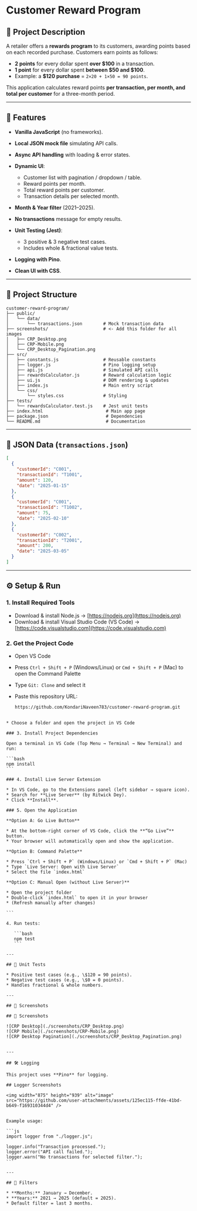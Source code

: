 # Customer Reward Program

## 📌 Project Description

A retailer offers a **rewards program** to its customers, awarding points based on each recorded purchase.
Customers earn points as follows:

* **2 points** for every dollar spent **over \$100** in a transaction.
* **1 point** for every dollar spent **between \$50 and \$100**.
* Example: a **\$120 purchase** = `2×20 + 1×50 = 90 points`.

This application calculates reward points **per transaction, per month, and total per customer** for a three-month period.

---

## 🚀 Features

* **Vanilla JavaScript** (no frameworks).
* **Local JSON mock file** simulating API calls.
* **Async API handling** with loading & error states.
* **Dynamic UI**:

  * Customer list with pagination / dropdown / table.
  * Reward points per month.
  * Total reward points per customer.
  * Transaction details per selected month.
* **Month & Year filter** (2021–2025).
* **No transactions** message for empty results.
* **Unit Testing (Jest)**:

  * 3 positive & 3 negative test cases.
  * Includes whole & fractional value tests.
* **Logging with Pino**.
* **Clean UI with CSS**.

---

## 📂 Project Structure

```
customer-reward-program/
├── public/
│   └── data/
│       └── transactions.json        # Mock transaction data
├── screenshots/                     # <- Add this folder for all images
│   ├── CRP_Desktop.png
│   ├── CRP-Mobile.png
│   └── CRP_Desktop_Pagination.png
├── src/
│   ├── constants.js                 # Reusable constants
│   ├── logger.js                    # Pino logging setup
│   ├── api.js                       # Simulated API calls
│   ├── rewardsCalculator.js         # Reward calculation logic
│   ├── ui.js                        # DOM rendering & updates
│   ├── index.js                     # Main entry script
│   └── css/
│       └── styles.css               # Styling
├── tests/
│   └── rewardsCalculator.test.js    # Jest unit tests
├── index.html                        # Main app page
├── package.json                      # Dependencies
└── README.md                         # Documentation

```

---

## 📝 JSON Data (`transactions.json`)

```json
[
  {
    "customerId": "C001",
    "transactionId": "T1001",
    "amount": 120,
    "date": "2025-01-15"
  },
  {
    "customerId": "C001",
    "transactionId": "T1002",
    "amount": 75,
    "date": "2025-02-10"
  },
  {
    "customerId": "C002",
    "transactionId": "T2001",
    "amount": 200,
    "date": "2025-03-05"
  }
]
```

---

## ⚙️ Setup & Run

### 1. Install Required Tools
- Download & install Node.js → [https://nodejs.org](https://nodejs.org)  
- Download & install Visual Studio Code (VS Code) → [https://code.visualstudio.com](https://code.visualstudio.com)  

### 2. Get the Project Code
- Open VS Code  
- Press `Ctrl + Shift + P` (Windows/Linux) or `Cmd + Shift + P` (Mac) to open the Command Palette  
- Type `Git: Clone` and select it  
- Paste this repository URL:  

  ```bash
  https://github.com/KondariNaveen783/customer-reward-program.git
````

* Choose a folder and open the project in VS Code

### 3. Install Project Dependencies

Open a terminal in VS Code (Top Menu → Terminal → New Terminal) and run:

```bash
npm install
```

### 4. Install Live Server Extension

* In VS Code, go to the Extensions panel (left sidebar → square icon).
* Search for **Live Server** (by Ritwick Dey).
* Click **Install**.

### 5. Open the Application

**Option A: Go Live Button**

* At the bottom-right corner of VS Code, click the **“Go Live”** button.
* Your browser will automatically open and show the application.

**Option B: Command Palette**

* Press `Ctrl + Shift + P` (Windows/Linux) or `Cmd + Shift + P` (Mac)
* Type `Live Server: Open with Live Server`
* Select the file `index.html`

**Option C: Manual Open (without Live Server)**

* Open the project folder
* Double-click `index.html` to open it in your browser
* (Refresh manually after changes)

```

4. Run tests:

   ```bash
   npm test
   ```

---

## 🧪 Unit Tests

* Positive test cases (e.g., \$120 = 90 points).
* Negative test cases (e.g., \$0 = 0 points).
* Handles fractional & whole numbers.

---

## 📸 Screenshots

## 📸 Screenshots

![CRP Desktop](./screenshots/CRP_Desktop.png)
![CRP Mobile](./screenshots/CRP-Mobile.png)
![CRP Desktop Pagination](./screenshots/CRP_Desktop_Pagination.png)


---

## 🛠️ Logging

This project uses **Pino** for logging.

## Logger Screenshots

<img width="875" height="939" alt="image" src="https://github.com/user-attachments/assets/125ec115-ffde-41bd-b649-f169310344d4" />


Example usage:

```js
import logger from "./logger.js";

logger.info("Transaction processed.");
logger.error("API call failed.");
logger.warn("No transactions for selected filter.");
```

---

## 📅 Filters

* **Months:** January → December.
* **Years:** 2021 → 2025 (default = 2025).
* Default filter = last 3 months.
